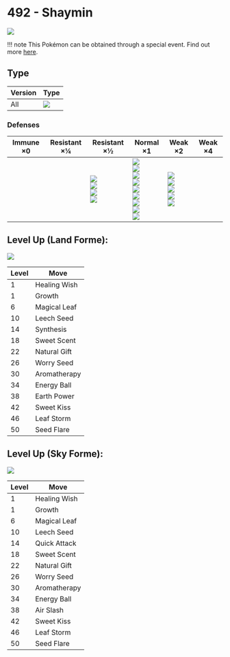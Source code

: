 # 492 - Shaymin
![][492]

!!! note
    This Pokémon can be obtained through a special event. Find out more [here](../../special_events/#shaymin).

## Type

Version | Type
---     | ---
All     | ![][grass]

### Defenses

Immune ×0 | Resistant ×¼ | Resistant ×½                                                 | Normal ×1                                                                                                                           | Weak ×2                                                             | Weak ×4
---       | ---          | ---                                                          | ---                                                                                                                                 | ---                                                                 | ---
&nbsp;    | &nbsp;       | ![][ground]<br>![][water]<br>![][grass]<br>![][electric]<br> | ![][normal]<br>![][fighting]<br>![][rock]<br>![][ghost]<br>![][steel]<br>![][psychic]<br>![][dragon]<br>![][dark]<br>![][fairy]<br> | ![][flying]<br>![][poison]<br>![][bug]<br>![][fire]<br>![][ice]<br> | &nbsp;

## Level Up (Land Forme):
![][492-land]

Level | Move
---   | ---
1     | Healing Wish
1     | Growth
6     | Magical Leaf
10    | Leech Seed
14    | Synthesis
18    | Sweet Scent
22    | Natural Gift
26    | Worry Seed
30    | Aromatherapy
34    | Energy Ball
38    | Earth Power
42    | Sweet Kiss
46    | Leaf Storm
50    | Seed Flare

## Level Up (Sky Forme):
![][492-sky]

Level | Move
---   | ---
1     | Healing Wish
1     | Growth
6     | Magical Leaf
10    | Leech Seed
14    | Quick Attack
18    | Sweet Scent
22    | Natural Gift
26    | Worry Seed
30    | Aromatherapy
34    | Energy Ball
38    | Air Slash
42    | Sweet Kiss
46    | Leaf Storm
50    | Seed Flare

[492-land]: ../img/pokemon/492-land.png
[492-sky]: ../img/pokemon/492-sky.png
[492]: ../img/pokemon/492.png
[normal]: ../img/types/normal.png
[fire]: ../img/types/fire.png
[fighting]: ../img/types/fighting.png
[water]: ../img/types/water.png
[flying]: ../img/types/flying.png
[grass]: ../img/types/grass.png
[poison]: ../img/types/poison.png
[electric]: ../img/types/electric.png
[ground]: ../img/types/ground.png
[psychic]: ../img/types/psychic.png
[rock]: ../img/types/rock.png
[ice]: ../img/types/ice.png
[bug]: ../img/types/bug.png
[dragon]: ../img/types/dragon.png
[ghost]: ../img/types/ghost.png
[dark]: ../img/types/dark.png
[steel]: ../img/types/steel.png
[fairy]: ../img/types/fairy.png
